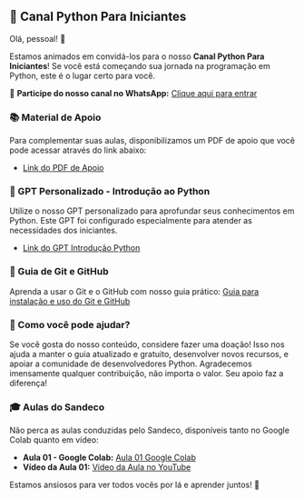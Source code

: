 ## 🐍 Canal Python Para Iniciantes

Olá, pessoal! 👋

Estamos animados em convidá-los para o nosso **Canal Python Para Iniciantes**! Se você está começando sua jornada na programação em Python, este é o lugar certo para você.

🔗 **Participe do nosso canal no WhatsApp:** [Clique aqui para entrar](https://chat.whatsapp.com/FZiM8oiXKYY06XkG4e4Cjm)

### 📚 Material de Apoio

Para complementar suas aulas, disponibilizamos um PDF de apoio que você pode acessar através do link abaixo:

- [Link do PDF de Apoio](https://drive.google.com/file/d/1Ao5YqpqkkPWdQ0H8VzeMd0ZAqXJCFmit/view?usp=sharing)

### 🤖 GPT Personalizado - Introdução ao Python

Utilize o nosso GPT personalizado para aprofundar seus conhecimentos em Python. Este GPT foi configurado especialmente para atender as necessidades dos iniciantes.

- [Link do GPT Introdução Python](https://chatgpt.com/g/g-djTieAZNX-python-para-iniciantes)

### 📖 Guia de Git e GitHub

Aprenda a usar o Git e o GitHub com nosso guia prático: [Guia para instalação e uso do Git e GitHub](https://linuxgo.com.br/index.html)

### 💖 Como você pode ajudar?

Se você gosta do nosso conteúdo, considere fazer uma doação! Isso nos ajuda a manter o guia atualizado e gratuito, desenvolver novos recursos, e apoiar a comunidade de desenvolvedores Python. Agradecemos imensamente qualquer contribuição, não importa o valor. Seu apoio faz a diferença!

### 🎓 Aulas do Sandeco

Não perca as aulas conduzidas pelo Sandeco, disponíveis tanto no Google Colab quanto em vídeo:

- **Aula 01 - Google Colab:** [Aula 01 Google Colab](https://colab.research.google.com/drive/1IgI2B71G0y-y4ZUwrIfzj_LmVZPcfCgE?usp=sharing)
- **Vídeo da Aula 01:** [Vídeo da Aula no YouTube](https://youtube.com/live/PtpL9AFW5gs)

Estamos ansiosos para ver todos vocês por lá e aprender juntos! 🚀
